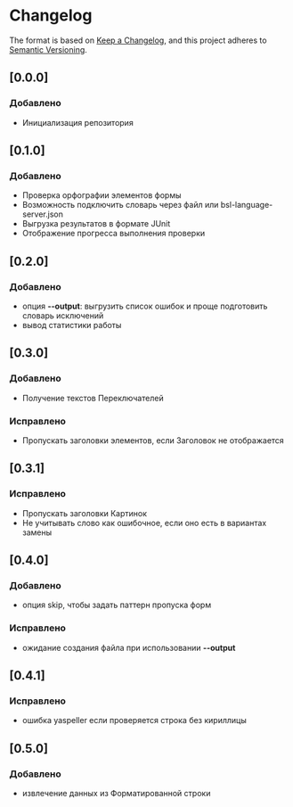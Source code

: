 # Changelog

The format is based on [Keep a Changelog](https://keepachangelog.com/en/1.0.0/),
and this project adheres to [Semantic Versioning](https://semver.org/spec/v2.0.0.html).

## [0.0.0]

### Добавлено
- Инициализация репозитория

## [0.1.0]

### Добавлено
- Проверка орфографии элементов формы
- Возможность подключить словарь через файл или bsl-language-server.json
- Выгрузка результатов в формате JUnit
- Отображение прогресса выполнения проверки

## [0.2.0]

### Добавлено
- опция **--output**: выгрузить список ошибок и проще подготовить словарь исключений
- вывод статистики работы

## [0.3.0]

### Добавлено

- Получение текстов Переключателей

### Исправлено

- Пропускать заголовки элементов, если Заголовок не отображается

## [0.3.1]

### Исправлено

- Пропускать заголовки Картинок
- Не учитывать слово как ошибочное, если оно есть в вариантах замены

## [0.4.0]

### Добавлено
- опция skip, чтобы задать паттерн пропуска форм

### Исправлено
- ожидание создания файла при использовании **--output**

## [0.4.1]

### Исправлено
- ошибка yaspeller если проверяется строка без кириллицы

## [0.5.0]

### Добавлено
- извлечение данных из Форматированной строки
